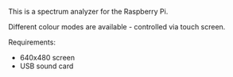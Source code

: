 This is a spectrum analyzer for the Raspberry Pi.

Different colour modes are available - controlled via touch screen.

Requirements:
- 640x480 screen
- USB sound card

